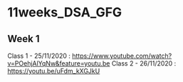# 11weeks_DSA_GFG
## Week 1
Class 1 - 25/11/2020 : https://www.youtube.com/watch?v=POehjAlYqNw&feature=youtu.be
Class 2 - 26/11/2020 : https://youtu.be/uFdm_kXGJkU
